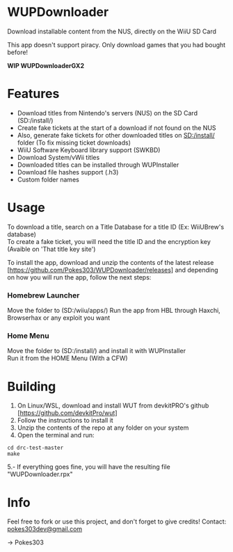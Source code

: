 # WUPDownloader
Download installable content from the NUS, directly on the WiiU SD Card

This app doesn't support piracy. Only download games that you had bought before!

**WIP WUPDownloaderGX2**
# Features
- Download titles from Nintendo's servers (NUS) on the SD Card (SD:/install/)
- Create fake tickets at the start of a download if not found on the NUS
- Also, generate fake tickets for other downloaded titles on <SD:/install/> folder (To fix missing ticket downloads)
- WiiU Software Keyboard library support (SWKBD)
- Download System/vWii titles
- Downloaded titles can be installed through WUPInstaller
- Download file hashes support (.h3)
- Custom folder names

# Usage
To download a title, search on a Title Database for a title ID (Ex: WiiUBrew's database)\
To create a fake ticket, you will need the title ID and the encryption key (Avaible on 'That title key site')

To install the app, download and unzip the contents of the latest release [https://github.com/Pokes303/WUPDownloader/releases] and depending on how you will run the app, follow the next steps:

### Homebrew Launcher
Move the folder to (SD:/wiiu/apps/)
Run the app from HBL through Haxchi, Browserhax or any exploit you want

### Home Menu
Move the folder to (SD:/install/) and install it with WUPInstaller\
Run it from the HOME Menu (With a CFW)

# Building
1. On Linux/WSL, download and install WUT from devkitPRO's github [https://github.com/devkitPro/wut]
2. Follow the instructions to install it
3. Unzip the contents of the repo at any folder on your system
4. Open the terminal and run:
```
cd drc-test-master
make
```
5.- If everything goes fine, you will have the resulting file "WUPDownloader.rpx"

# Info
Feel free to fork or use this project, and don't forget to give credits!
Contact: pokes303dev@gmail.com

-> Pokes303
